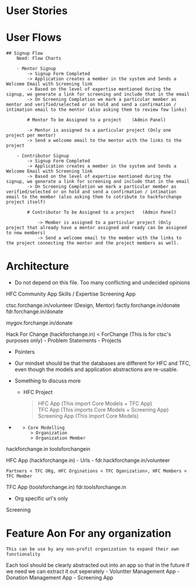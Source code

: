# User Stories

# User Flows
    ## Signup Flow
        Need: Flow Charts

        - Mentor Signup
            -> Signup Form Completed
            -> Application creates a member in the system and Sends a Welcome Email with Screening link 
            -> Based on the level of expertise mentioned during the signup, we generate a link for screening and include that in the email	   		
            -> On Screening Completion we mark a particular member as mentor and verified/selected or on hold and send a confirmation / intimation email to the mentor (also asking them to review few links)

            # Mentor To be Assigned to a project	(Admin Panel)
    
            -> Mentor is assigned to a particular project (Only one project per mentor)
            -> Send a welcome email to the mentor with the links to the project

        - Contributor Signup
            -> Signup Form Completed
            -> Application creates a member in the system and Sends a Welcome Email with Screening link 
            -> Based on the level of expertise mentioned during the signup, we generate a link for screening and include that in the email	   		
            -> On Screening Completion we mark a particular member as verified/selected or on hold and send a confirmation / intimation email to the member (also asking them to cotribute to hackforchange project itself)

            # Contributor To be Assigned to a project	(Admin Panel)
    
                -> Member is assigned to a particular project (Only project that already have a mentor assigned and ready can be assigned to new members)
                -> Send a welcome email to the member with the links to the project connecting the mentor and the project members as well.
# Architecture


* Do not depend on this file. Too many conflicting and undecided opinions

HFC Community App
Skills / Expertise Screening App

ctsc.forchange.in/volunteer (Design, Mentor)
factly.forchange.in/donate
fdr.forchange.in/donate

mygov.forchange.in/donate

Hack For Change (hackforchange.in) < ForChange (This is for ctsc's purposes only)
    - Problem Statements
    - Projects

* Pointers

- Our mindset should be that the databases are different for HFC and TFC, even though the models and application abstractions are re-usable.

- Something to discuss more
    - HFC Project
        > HFC App (This import Core Models + TFC App)        
        > TFC App (This imports Core Models + Screening App)            
        > Screening App (This import Core Models)
*        > Core Modelling
            > Organization
            > Organization Member

hackforchange.in
toolsforchangein

HFC App (hackforchange.in)
    - Urls
    - fdr.hackforchange.in/volunteer

    Partners < TFC ORg, HFC Orginations < TFC Oganization>, HFC Members < TFC Member

TFC App (toolsforchange.in)
fdr.toolsforchange.in
 - Org specific url's only 

Screening

# Feature Aon For any organization
    This can be use by any non-profit organization to expand their own functionality

Each tool should be clearly abstracted out into an app so that in the future if we need we can extract it out seperately
    - Voluntter Management App
    - Donation Management App
    - Screening App